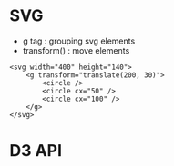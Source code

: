 # SVG
+ g tag : grouping svg elements
+ transform() : move elements
```
<svg width="400" height="140">
    <g transform="translate(200, 30)">
        <circle />
        <circle cx="50" />
        <circle cx="100" />
    </g>
</svg>
```
# D3 API 

